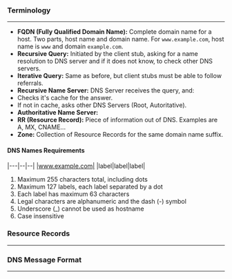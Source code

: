 

### Terminology
---

- **FQDN (Fully Qualified Domain Name):** Complete domain name for a host. Two parts, host name and domain name. For `www.example.com`, host name is `www` and domain `example.com`.
- **Recursive Query:** Initiated by the client stub, asking for a name resolution to DNS server and if it does not know, to check other DNS servers.
- **Iterative Query:** Same as before, but client stubs must be able to follow referrals.
- **Recursive Name Server:** DNS Server receives the query, and:
 - Checks it's cache for the answer.
 - If not in cache, asks other DNS Servers (Root, Autoritative).
- **Authoritative Name Server:** 
- **RR (Resource Record):** Piece of information out of DNS. Examples are A, MX, CNAME...
- **Zone:** Collection of Resource Records for the same domain name suffix.

#### DNS Names Requirements
|---|--|--|
|www.example.com|
|label|label|label|

1. Maximum 255 characters total, including dots
2. Maximum 127 labels, each label separated by a dot
3. Each label has maximum 63 characters
4. Legal characters are alphanumeric and the dash (-) symbol
5. Underscore (_) cannot be used as hostname
6. Case insensitive

### Resource Records
---

### DNS Message Format
---


